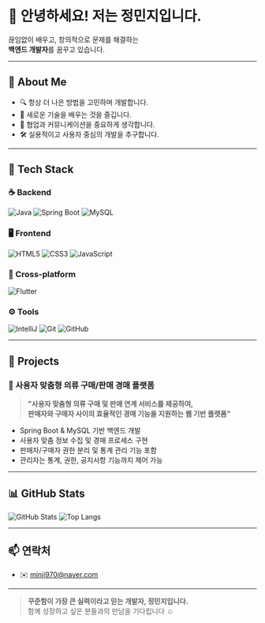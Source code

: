 # 👋 안녕하세요! 저는 정민지입니다.

끊임없이 배우고, 창의적으로 문제를 해결하는  
**백엔드 개발자**를 꿈꾸고 있습니다.  

---

## 💼 About Me
- 🔍 항상 더 나은 방법을 고민하며 개발합니다.
- 🌱 새로운 기술을 배우는 것을 즐깁니다.
- 🤝 협업과 커뮤니케이션을 중요하게 생각합니다.
- 🛠 실용적이고 사용자 중심의 개발을 추구합니다.

---

## 🧰 Tech Stack
### ☕️ Backend
![Java](https://img.shields.io/badge/Java-007396?style=flat&logo=java&logoColor=white)
![Spring Boot](https://img.shields.io/badge/SpringBoot-6DB33F?style=flat&logo=spring-boot&logoColor=white)
![MySQL](https://img.shields.io/badge/MySQL-4479A1?style=flat&logo=mysql&logoColor=white)

### 🖥️ Frontend
![HTML5](https://img.shields.io/badge/HTML-E34F26?style=flat&logo=html5&logoColor=white)
![CSS3](https://img.shields.io/badge/CSS-1572B6?style=flat&logo=css3&logoColor=white)
![JavaScript](https://img.shields.io/badge/JavaScript-F7DF1E?style=flat&logo=javascript&logoColor=black)

### 📱 Cross-platform
![Flutter](https://img.shields.io/badge/Flutter-02569B?style=flat&logo=flutter&logoColor=white)

### ⚙️ Tools
![IntelliJ](https://img.shields.io/badge/IntelliJ-000000?style=flat&logo=intellijidea&logoColor=white)
![Git](https://img.shields.io/badge/Git-F05032?style=flat&logo=git&logoColor=white)
![GitHub](https://img.shields.io/badge/GitHub-181717?style=flat&logo=github&logoColor=white)

---

## 🧩 Projects

### 👗 사용자 맞춤형 의류 구매/판매 경매 플랫폼
> **"사용자 맞춤형 의류 구매 및 판매 연계 서비스를 제공하여,  
판매자와 구매자 사이의 효율적인 경매 기능을 지원하는 웹 기반 플랫폼"**  
- Spring Boot & MySQL 기반 백엔드 개발  
- 사용자 맞춤 정보 수집 및 경매 프로세스 구현  
- 판매자/구매자 권한 분리 및 통계 관리 기능 포함  
- 관리자는 통계, 권한, 공지사항 기능까지 제어 가능

---

## 📊 GitHub Stats
![GitHub Stats](https://github-readme-stats.vercel.app/api?username=mingmingDD&show_icons=true&theme=github_dark)
![Top Langs](https://github-readme-stats.vercel.app/api/top-langs/?username=mingmingDD&layout=compact&theme=github_dark)

---

## 📫 연락처
- ✉️ minji970@naver.com

---

> **꾸준함이 가장 큰 실력이라고 믿는 개발자, 정민지입니다.**  
> 함께 성장하고 싶은 분들과의 만남을 기다립니다 ☺️

